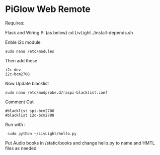 PiGlow Web Remote
=================

Requires:

Flask and Wiring Pi (as below)
cd LivLight
 ./install-depends.sh


Enble i2c module

	sudo nano /etc/modules
	
Then add these

	i2c-dev
	i2c-bcm2708

Now Update blacklist

	sudo nano /etc/modprobe.d/raspi-blacklist.conf
	
Comment Out

	#blacklist spi-bcm2708
	#blacklist i2c-bcm2708	

Run with :

  	 sudo python ~/LivLight/hello.py
  
Put Audio books in /static/books and change hello.py to name and HMTL files as needed.
